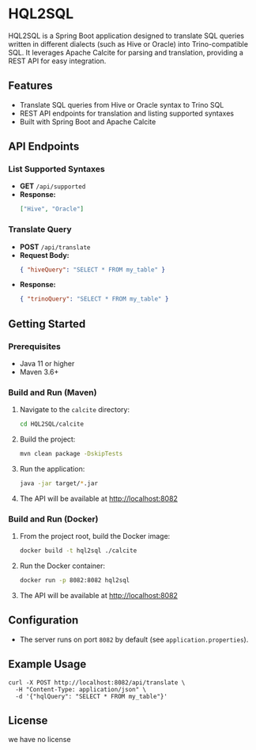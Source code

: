 # HQL2SQL

HQL2SQL is a Spring Boot application designed to translate SQL queries written in different dialects (such as Hive or Oracle) into Trino-compatible SQL. It leverages Apache Calcite for parsing and translation, providing a REST API for easy integration.

## Features
- Translate SQL queries from Hive or Oracle syntax to Trino SQL
- REST API endpoints for translation and listing supported syntaxes
- Built with Spring Boot and Apache Calcite

## API Endpoints

### List Supported Syntaxes
- **GET** `/api/supported`
- **Response:**
  ```json
  ["Hive", "Oracle"]
  ```

### Translate Query
- **POST** `/api/translate`
- **Request Body:**
  ```json
  { "hiveQuery": "SELECT * FROM my_table" }
  ```
- **Response:**
  ```json
  { "trinoQuery": "SELECT * FROM my_table" }
  ```

## Getting Started

### Prerequisites
- Java 11 or higher
- Maven 3.6+

### Build and Run (Maven)
1. Navigate to the `calcite` directory:
   ```sh
   cd HQL2SQL/calcite
   ```
2. Build the project:
   ```sh
   mvn clean package -DskipTests
   ```
3. Run the application:
   ```sh
   java -jar target/*.jar
   ```
4. The API will be available at [http://localhost:8082](http://localhost:8082)

### Build and Run (Docker)
1. From the project root, build the Docker image:
   ```sh
   docker build -t hql2sql ./calcite
   ```
2. Run the Docker container:
   ```sh
   docker run -p 8082:8082 hql2sql
   ```
3. The API will be available at [http://localhost:8082](http://localhost:8082)

## Configuration
- The server runs on port `8082` by default (see `application.properties`).

## Example Usage
```
curl -X POST http://localhost:8082/api/translate \
  -H "Content-Type: application/json" \
  -d '{"hqlQuery": "SELECT * FROM my_table"}'
```

## License
we have no license


